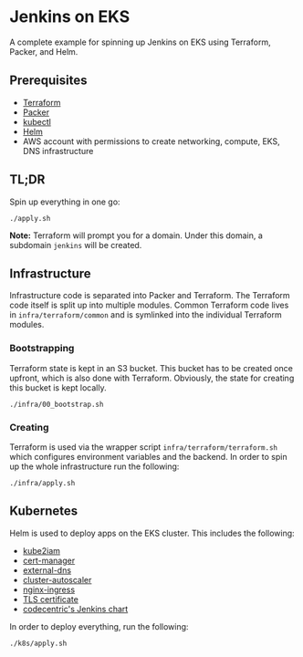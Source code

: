 # Jenkins on EKS

A complete example for spinning up Jenkins on EKS using Terraform, Packer, and Helm.

## Prerequisites

* [Terraform](https://www.terraform.io)
* [Packer](https://www.packer.io)
* [kubectl](https://kubernetes.io/docs/tasks/tools/install-kubectl/)
* [Helm](https://helm.sh)
* AWS account with permissions to create networking, compute, EKS, DNS infrastructure

## TL;DR

Spin up everything in one go:

```console
./apply.sh
```

**Note:** Terraform will prompt you for a domain.
Under this domain, a subdomain `jenkins` will be created.

## Infrastructure

Infrastructure code is separated into Packer and Terraform.
The Terraform code itself is split up into multiple modules.
Common Terraform code lives in `infra/terraform/common` and is symlinked into the individual Terraform modules.

### Bootstrapping

Terraform state is kept in an S3 bucket.
This bucket has to be created once upfront, which is also done with Terraform.
Obviously, the state for creating this bucket is kept locally.

```console
./infra/00_bootstrap.sh
```

### Creating

Terraform is used via the wrapper script `infra/terraform/terraform.sh` which configures environment variables and the backend.
In order to spin up the whole infrastructure run the following:

```console
./infra/apply.sh
```

## Kubernetes

Helm is used to deploy apps on the EKS cluster.
This includes the following:

* [kube2iam](https://github.com/helm/charts/tree/master/stable/kube2iam)
* [cert-manager](https://github.com/jetstack/cert-manager)
* [external-dns](https://github.com/helm/charts/tree/master/stable/external-dns)
* [cluster-autoscaler](https://github.com/helm/charts/tree/master/stable/cluster-autoscaler)
* [nginx-ingress](https://github.com/helm/charts/tree/master/stable/nginx-ingress)
* [TLS certificate](k8s/helm/charts/tls)
* [codecentric's Jenkins chart](https://github.com/codecentric/helm-charts/tree/master/charts/jenkins)

In order to deploy everything, run the following:

```console
./k8s/apply.sh
```
